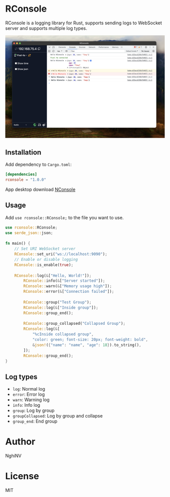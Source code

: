 # RConsole

RConsole is a logging library for Rust, supports sending logs to WebSocket server and supports multiple log types.

![Demo NConsole](https://github.com/nghinv-software/nconsole-flutter/blob/main/assets/demo_nconsole.png)

## Installation

Add dependency to `Cargo.toml`:

```toml
[dependencies]
rconsole = "1.0.0"
```

App desktop download [NConsole](https://drive.google.com/drive/folders/1P4cqXhalzsiPtrVAKWvoD9tK_pt9ZpzJ?usp=share_link)

## Usage

Add `use rconsole::RConsole;` to the file you want to use.

```rust
use rconsole::RConsole;
use serde_json::json;

fn main() {
    // Set URI WebSocket server
    RConsole::set_uri("ws://localhost:9090");
    // Enable or disable logging
    RConsole::is_enable(true);

    RConsole::log(&["Hello, World!"]);
        RConsole::info(&["Server started"]);
        RConsole::warn(&["Memory usage high"]);
        RConsole::error(&["Connection failed"]);

        RConsole::group("Test Group");
        RConsole::log(&["Inside group"]);
        RConsole::group_end();

        RConsole::group_collapsed("Collapsed Group");
        RConsole::log(&[
            "%cInside collapsed group",
            "color: green; font-size: 20px; font-weight: bold",
            &json!({"name": "name", "age": 18}).to_string(),
        ]);
        RConsole::group_end();
}
```

## Log types

- `log`: Normal log
- `error`: Error log
- `warn`: Warning log
- `info`: Info log
- `group`: Log by group
- `groupCollapsed`: Log by group and collapse
- `group_end`: End group

# Author

NghiNV

# License

MIT
